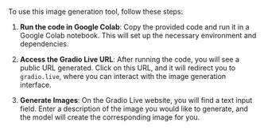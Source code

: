 To use this image generation tool, follow these steps:

1. **Run the code in Google Colab**: Copy the provided code and run it in a Google Colab notebook. This will set up the necessary environment and dependencies.

2. **Access the Gradio Live URL**: After running the code, you will see a public URL generated. Click on this URL, and it will redirect you to `gradio.live`, where you can interact with the image generation interface.

3. **Generate Images**: On the Gradio Live website, you will find a text input field. Enter a description of the image you would like to generate, and the model will create the corresponding image for you.
